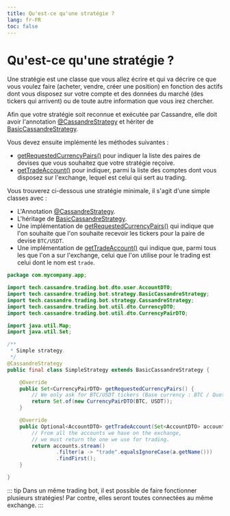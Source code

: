 ```yaml
---
title: Qu'est-ce qu'une stratégie ?
lang: fr-FR
toc: false
---
```


# Qu'est-ce qu'une stratégie ?

Une stratégie est une classe que vous allez écrire et qui va décrire ce que vous voulez faire (acheter, vendre, créer
une position) en fonction des actifs dont vous disposez sur votre compte et des données du marché (des tickers qui
arrivent) ou de toute autre information que vous irez chercher.

Afin que votre stratégie soit reconnue et exécutée par Cassandre, elle doit avoir
l'annotation [@CassandreStrategy](https://www.javadoc.io/doc/tech.cassandre.trading.bot/cassandre-trading-bot-spring-boot-autoconfigure/latest/tech/cassandre/trading/bot/strategy/CassandreStrategy.html)
et hériter
de [BasicCassandreStrategy](https://www.javadoc.io/doc/tech.cassandre.trading.bot/cassandre-trading-bot-spring-boot-autoconfigure/latest/tech/cassandre/trading/bot/strategy/BasicCassandreStrategy.html).

Vous devez ensuite implémenté les méthodes suivantes :

* [getRequestedCurrencyPairs()](https://www.javadoc.io/doc/tech.cassandre.trading.bot/cassandre-trading-bot-spring-boot-autoconfigure/latest/tech/cassandre/trading/bot/strategy/CassandreStrategyInterface.html#getRequestedCurrencyPairs%28%29)
  pour indiquer la liste des paires de devises que vous souhaitez que votre stratégie reçoive.
* [getTradeAccount()](https://www.javadoc.io/doc/tech.cassandre.trading.bot/cassandre-trading-bot-spring-boot-autoconfigure/latest/tech/cassandre/trading/bot/strategy/CassandreStrategyInterface.html#getTradeAccount%28java.util.Set%29)
  pour indiquer, parmi la liste des comptes dont vous disposez sur l'exchange, lequel est celui qui sert au trading.

Vous trouverez ci-dessous une stratégie minimale, il s'agit d'une simple classes avec :
* L'Annotation [@CassandreStrategy](https://www.javadoc.io/doc/tech.cassandre.trading.bot/cassandre-trading-bot-spring-boot-autoconfigure/latest/tech/cassandre/trading/bot/strategy/CassandreStrategy.html).
* L'héritage de [BasicCassandreStrategy](https://www.javadoc.io/doc/tech.cassandre.trading.bot/cassandre-trading-bot-spring-boot-autoconfigure/latest/tech/cassandre/trading/bot/strategy/BasicCassandreStrategy.html).
* Une implémentation de [getRequestedCurrencyPairs()](https://www.javadoc.io/doc/tech.cassandre.trading.bot/cassandre-trading-bot-spring-boot-autoconfigure/latest/tech/cassandre/trading/bot/strategy/CassandreStrategyInterface.html#getRequestedCurrencyPairs%28%29) qui indique que l'on souhaite que l'on souhaite recevoir les tickers pour la paire de devise `BTC/USDT`.
* Une implémentation de [getTradeAccount()](https://www.javadoc.io/doc/tech.cassandre.trading.bot/cassandre-trading-bot-spring-boot-autoconfigure/latest/tech/cassandre/trading/bot/strategy/CassandreStrategyInterface.html#getTradeAccount%28java.util.Set%29) qui indique que, parmi tous les que l'on a sur l'exchange, celui que l'on utilise pour le trading est celui dont le nom est `trade`.

```java
package com.mycompany.app;

import tech.cassandre.trading.bot.dto.user.AccountDTO;
import tech.cassandre.trading.bot.strategy.BasicCassandreStrategy;
import tech.cassandre.trading.bot.strategy.CassandreStrategy;
import tech.cassandre.trading.bot.util.dto.CurrencyDTO;
import tech.cassandre.trading.bot.util.dto.CurrencyPairDTO;

import java.util.Map;
import java.util.Set;

/**
 * Simple strategy.
 */
@CassandreStrategy
public final class SimpleStrategy extends BasicCassandreStrategy {

    @Override
    public Set<CurrencyPairDTO> getRequestedCurrencyPairs() {
        // We only ask for BTC/USDT tickers (Base currency : BTC / Quote currency : USDT).
        return Set.of(new CurrencyPairDTO(BTC, USDT));
    }

    @Override
    public Optional<AccountDTO> getTradeAccount(Set<AccountDTO> accounts) {
        // From all the accounts we have on the exchange,
        // we must return the one we use for trading.
        return accounts.stream()
                .filter(a -> "trade".equalsIgnoreCase(a.getName()))
                .findFirst();
    }

}
```

::: tip
Dans un même trading bot, il est possible de faire fonctionner plusieurs stratégies! Par contre, elles seront toutes connectées au même exchange.
:::